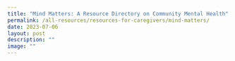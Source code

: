 ```yaml
---
title: "Mind Matters: A Resource Directory on Community Mental Health"
permalink: /all-resources/resources-for-caregivers/mind-matters/
date: 2023-07-06
layout: post
description: ""
image: ""
---
```

